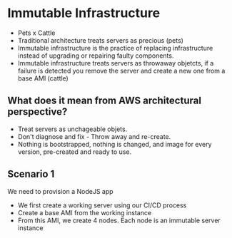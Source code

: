 # Immutable Infrastructure

* Pets x Cattle 
* Traditional architecture treats servers as precious (pets)
* Immutable infrastructure is the practice of replacing infrastructure instead of upgrading or repairing faulty components.
* Immutable infrastructure treats servers as throwaway objetcts, if a failure is detected you remove the server and create a new one from a base AMI (cattle)

## What does it mean from AWS architectural perspective?

* Treat servers as unchageable objets.
* Don't diagnose and fix - Throw away and re-create.
* Nothing is bootstrapped, nothing is changed, and image for every version, pre-created and ready to use.

## Scenario 1

We need to provision a NodeJS app

* We first create a working server using our CI/CD process
* Create a base AMI from the working instance
* From this AMI, we create 4 nodes. Each node is an immutable server instance

